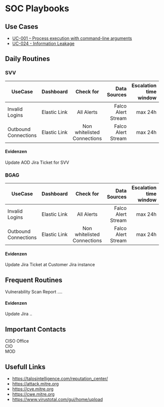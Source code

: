 # SOC Playbooks


## Use Cases

- [UC-001 – Process execution with command-line arguments
](./UC-001-Prozess_Execution.md)
- [UC-024 - Information Leakage ](./UC-0024-Infoleak.md)

## Daily Routines


### SVV

| UseCase | Dashboard   |  Check for |  Data Sources | Escalation time window |
|----------|----------|:-------------:|------:|-----:|
| Invalid Logins | Elastic Link| All Alerts | Falco Alert Stream | max 24h|
| Outbound Connections | Elastic Link| Non whitelisted Connections | Falco Alert Stream | max 24h|

#### Evidenzen

Update AOD Jira Ticket for SVV

### BGAG

| UseCase | Dashboard   |  Check for |  Data Sources | Escalation time window |
|----------|----------|:-------------:|------:|-----:|
| Invalid Logins | Elastic Link| All Alerts | Falco Alert Stream | max 24h|
| Outbound Connections | Elastic Link| Non whitelisted Connections | Falco Alert Stream | max 24h|

#### Evidenzen

Update Jira Ticket at Customer Jira instance

## Frequent Routines

Vulnerability Scan Report ....

#### Evidenzen

Update Jira ..

## Important Contacts

CISO Office  
CIO  
MOD

## Usefull Links

- https://talosintelligence.com/reputation_center/
- https://attack.mitre.org
- https://cve.mitre.org
- https://cwe.mitre.org
- https://www.virustotal.com/gui/home/upload


